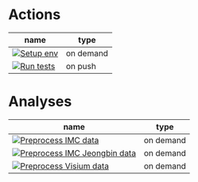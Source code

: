 # Actions
| name | type |
|-------------|---------|
| [![Setup env](https://github.com/PMBio/a/actions/workflows/_setup_env.yaml/badge.svg)](https://github.com/PMBio/a/actions/workflows/_setup_env.yaml)   | on demand |
|[![Run tests](https://github.com/PMBio/a/actions/workflows/_run_tests.yaml/badge.svg)](https://github.com/PMBio/a/actions/workflows/_run_tests.yaml)| on push |

# Analyses
| name                                                                                                                                                                                                                                      | type |
|-------------------------------------------------------------------------------------------------------------------------------------------------------------------------------------------------------------------------------------------|---------|
| [![Preprocess IMC data](https://github.com/PMBio/a/actions/workflows/preprocess_imc_data.yaml/badge.svg)](https://github.com/PMBio/a/actions/workflows/preprocess_imc_data.yaml)                                                          | on demand |
| [![Preprocess IMC Jeongbin data](https://github.com/PMBio/a/actions/workflows/preprocess_imc_jeongbin_data.<br/><br/><br/><br/>yaml/badge.svg)](https://github.com/PMBio/a/actions/workflows/preprocess_imc_jeongbin_data.yaml) | on demand |
| [![Preprocess Visium data](https://github.com/PMBio/a/actions/workflows/preprocess_visium_data.yaml/badge.svg)](https://github.com/PMBio/a/actions/workflows/preprocess_visium_data.yaml)                                                 | on demand |
